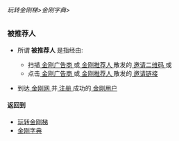 ###### 玩转金刚梯>金刚字典>
### 被推荐人
- 所谓<strong> 被推荐人 </strong >是指经由:
  - 扫描[ 金刚广告商 ](https://github.com/a2zitpro/web/blob/master/LadderFree/kkDictionary/KKAdvertiser.md)或[ 金刚推荐人 ](https://github.com/a2zitpro/web/blob/master/LadderFree/kkDictionary/KKReferrer.md)散发的[ 邀请二维码 ](https://github.com/a2zitpro/web/blob/master/LadderFree/kkDictionary/KKInvitationQRCode.md) 或
  - 点击[ 金刚广告商 ](https://github.com/a2zitpro/web/blob/master/LadderFree/kkDictionary/KKAdvertiser.md)或[ 金刚推荐人 ](https://github.com/a2zitpro/web/blob/master/LadderFree/kkDictionary/KKReferrer.md)散发的[ 邀请链接 ](https://github.com/a2zitpro/web/blob/master/LadderFree/kkDictionary/KKInvitationLink.md)

- 到达[ 金刚网 ]()并[ 注册 ](https://github.com/a2zitpro/web/blob/master/l2_reg.md)成功的[ 金刚用户 ]()


#### 返回到
- [玩转金刚梯](https://github.com/a2zitpro/web/blob/master/LadderFree/A.md)
- [金刚字典](https://github.com/a2zitpro/web/blob/master/LadderFree/kkDictionary/KKDictionary.md)

